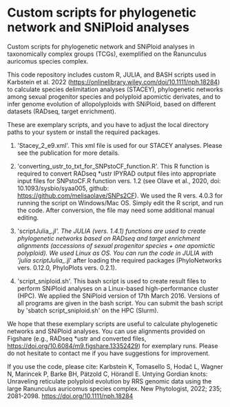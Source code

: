 # Custom scripts for phylogenetic network and SNiPloid analyses

Custom scripts for phylogenetic network and SNiPloid analyses in taxonomically complex groups (TCGs), exemplified on the Ranunculus auricomus species complex.

This code repository includes custom R, JULIA, and BASH scripts used in Karbstein et al. 2022 (https://onlinelibrary.wiley.com/doi/10.1111/nph.18284) to calculate species delimitation analyses (STACEY), phylogenetic networks among sexual progenitor species and polyploid apomictic derivates, and to infer genome evolution of allopolyploids with SNiPloid, based on different datasets (RADseq, target enrichment). 

These are exemplary scripts, and you have to adjust the local directory paths to your system or install the required packages. 

1) 'Stacey_2_e9.xml'. This xml file is used for our STACEY analyses. Please see the publication for more details.

2) 'converting_ustr_to_txt_for_SNPstoCF_function.R'. This R function is required to convert RADseq *ustr IPYRAD output files into appropriate input files for SNPstoCF.R function vers. 1.2 (see Olave et al., 2020, doi: 10.1093/sysbio/syaa005, github: https://github.com/melisaolave/SNPs2CF). We used the R vers. 4.0.3 for running the script on Windows/Mac OS. Simply edit the R script, and run the code. After conversion, the file may need some additional manual editing.

3) 'scriptJulia_*.jl'. The JULIA (vers. 1.4.1) functions are used to create phylogenetic networks based on RADseq and target enrichment alignments (accessions of sexual progenitor species + one apomictic polyploid). We used Linux as OS. You can run the code in JULIA with 'julia scriptJulia_*.jl' after loading the required packages (PhyloNetworks vers. 0.12.0, PhyloPlots vers. 0.2.1).

4) 'script_sniploid.sh'. This bash script is used to create result files to perform SNiPloid analyses on a Linux-based high-performance cluster (HPC). We applied the SNiPloid version of 17th March 2016. Versions of all programs are given in the bash script. You can submit the bash script by 'sbatch script_sniploid.sh' on the HPC (Slurm).


We hope that these exemplary scripts are useful to calculate phylogenetic networks and SNiPloid analyses. You can use alignments provided on Figshare (e.g., RADseq *ustr and converted files, https://doi.org/10.6084/m9.figshare.13352429) for exemplary runs. Please do not hesitate to contact me if you have suggestions for improvement.





If you use the code, please cite: Karbstein K, Tomasello S, Hodač L, Wagner N, Marincek P, Barke BH, Pätzold C, Hörandl E. Untying Gordian knots: Unraveling reticulate polyploid evolution by RRS genomic data using the large Ranunculus auricomus species complex. New Phytologist, 2022; 235; 2081-2098. https://doi.org/10.1111/nph.18284
